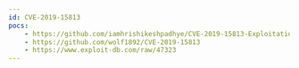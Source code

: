 ```yaml
---
id: CVE-2019-15813
pocs:
    - https://github.com/iamhrishikeshpadhye/CVE-2019-15813-Exploitation
    - https://github.com/wolf1892/CVE-2019-15813
    - https://www.exploit-db.com/raw/47323
---
```

